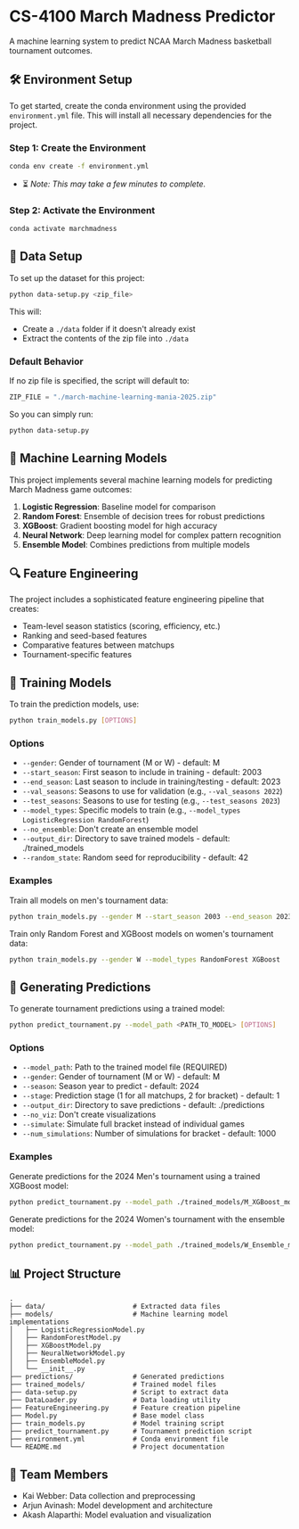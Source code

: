 # CS-4100 March Madness Predictor

A machine learning system to predict NCAA March Madness basketball tournament outcomes.

## 🛠️ Environment Setup

To get started, create the conda environment using the provided `environment.yml` file. This will install all necessary dependencies for the project.

### Step 1: Create the Environment
```bash
conda env create -f environment.yml
```
- ⏳ *Note: This may take a few minutes to complete.*

### Step 2: Activate the Environment
```bash
conda activate marchmadness
```

## 📂 Data Setup

To set up the dataset for this project:

```bash
python data-setup.py <zip_file>
```

This will:
- Create a `./data` folder if it doesn't already exist
- Extract the contents of the zip file into `./data`

### Default Behavior
If no zip file is specified, the script will default to:
```python
ZIP_FILE = "./march-machine-learning-mania-2025.zip"
```

So you can simply run:
```bash
python data-setup.py
```

## 🧠 Machine Learning Models

This project implements several machine learning models for predicting March Madness game outcomes:

1. **Logistic Regression**: Baseline model for comparison
2. **Random Forest**: Ensemble of decision trees for robust predictions
3. **XGBoost**: Gradient boosting model for high accuracy
4. **Neural Network**: Deep learning model for complex pattern recognition
5. **Ensemble Model**: Combines predictions from multiple models

## 🔍 Feature Engineering

The project includes a sophisticated feature engineering pipeline that creates:

- Team-level season statistics (scoring, efficiency, etc.)
- Ranking and seed-based features
- Comparative features between matchups
- Tournament-specific features

## 🚂 Training Models

To train the prediction models, use:

```bash
python train_models.py [OPTIONS]
```

### Options
- `--gender`: Gender of tournament (M or W) - default: M
- `--start_season`: First season to include in training - default: 2003
- `--end_season`: Last season to include in training/testing - default: 2023
- `--val_seasons`: Seasons to use for validation (e.g., `--val_seasons 2022`)
- `--test_seasons`: Seasons to use for testing (e.g., `--test_seasons 2023`)
- `--model_types`: Specific models to train (e.g., `--model_types LogisticRegression RandomForest`)
- `--no_ensemble`: Don't create an ensemble model
- `--output_dir`: Directory to save trained models - default: ./trained_models
- `--random_state`: Random seed for reproducibility - default: 42

### Examples

Train all models on men's tournament data:
```bash
python train_models.py --gender M --start_season 2003 --end_season 2023
```

Train only Random Forest and XGBoost models on women's tournament data:
```bash
python train_models.py --gender W --model_types RandomForest XGBoost
```

## 🔮 Generating Predictions

To generate tournament predictions using a trained model:

```bash
python predict_tournament.py --model_path <PATH_TO_MODEL> [OPTIONS]
```

### Options
- `--model_path`: Path to the trained model file (REQUIRED)
- `--gender`: Gender of tournament (M or W) - default: M
- `--season`: Season year to predict - default: 2024
- `--stage`: Prediction stage (1 for all matchups, 2 for bracket) - default: 1
- `--output_dir`: Directory to save predictions - default: ./predictions
- `--no_viz`: Don't create visualizations
- `--simulate`: Simulate full bracket instead of individual games
- `--num_simulations`: Number of simulations for bracket - default: 1000

### Examples

Generate predictions for the 2024 Men's tournament using a trained XGBoost model:
```bash
python predict_tournament.py --model_path ./trained_models/M_XGBoost_model.pkl --season 2024
```

Generate predictions for the 2024 Women's tournament with the ensemble model:
```bash
python predict_tournament.py --model_path ./trained_models/W_Ensemble_model.pkl --gender W --season 2024
```

## 📊 Project Structure

```
.
├── data/                      # Extracted data files
├── models/                    # Machine learning model implementations
│   ├── LogisticRegressionModel.py
│   ├── RandomForestModel.py
│   ├── XGBoostModel.py
│   ├── NeuralNetworkModel.py
│   ├── EnsembleModel.py
│   └── __init__.py
├── predictions/               # Generated predictions
├── trained_models/            # Trained model files
├── data-setup.py              # Script to extract data
├── DataLoader.py              # Data loading utility
├── FeatureEngineering.py      # Feature creation pipeline
├── Model.py                   # Base model class
├── train_models.py            # Model training script
├── predict_tournament.py      # Tournament prediction script
├── environment.yml            # Conda environment file
└── README.md                  # Project documentation
```

## 👥 Team Members

- Kai Webber: Data collection and preprocessing
- Arjun Avinash: Model development and architecture
- Akash Alaparthi: Model evaluation and visualization